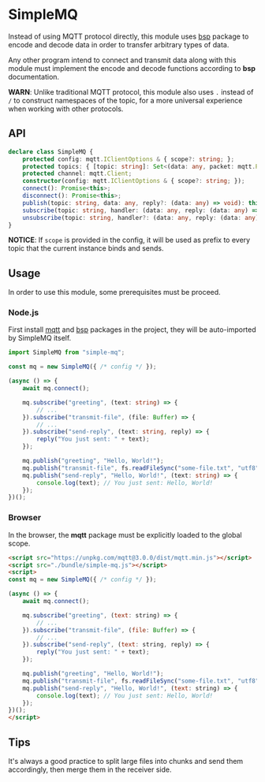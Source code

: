 # SimpleMQ

Instead of using MQTT protocol directly, this module uses
[bsp](https://github.com/hyurl/bsp) package to encode and decode data in order 
to transfer arbitrary types of data.

Any other program intend to connect and transmit data along with this module
must implement the encode and decode functions according to **bsp**
documentation.

**WARN**: Unlike traditional MQTT protocol, this module also uses `.` instead of
`/` to construct namespaces of the topic, for a more universal experience when
working with other protocols. 

## API

```ts
declare class SimpleMQ {
    protected config: mqtt.IClientOptions & { scope?: string; };
    protected topics: { [topic: string]: Set<(data: any, packet: mqtt.Packet) => void> };
    protected channel: mqtt.Client;
    constructor(config: mqtt.IClientOptions & { scope?: string; });
    connect(): Promise<this>;
    disconnect(): Promise<this>;
    publish(topic: string, data: any, reply?: (data: any) => void): this;
    subscribe(topic: string, handler: (data: any, reply: (data: any) => void) => void): this;
    unsubscribe(topic: string, handler?: (data: any, reply: (data: any) => void) => void): this;
}
```

**NOTICE**: If `scope` is provided in the config, it will be used as prefix to
every topic that the current instance binds and sends.

## Usage

In order to use this module, some prerequisites must be proceed.

### Node.js

First install [mqtt](https://github.com/mqttjs/MQTT.js#readme) and
[bsp](https://github.com/hyurl/bsp) packages in the project, they will be
auto-imported by SimpleMQ itself.

```ts
import SimpleMQ from "simple-mq";

const mq = new SimpleMQ({ /* config */ });

(async () => {
    await mq.connect();

    mq.subscribe("greeting", (text: string) => {
        // ...
    }).subscribe("transmit-file", (file: Buffer) => {
        // ...
    }).subscribe("send-reply", (text: string, reply) => {
        reply("You just sent: " + text);
    });

    mq.publish("greeting", "Hello, World!");
    mq.publish("transmit-file", fs.readFileSync("some-file.txt", "utf8"));
    mq.publish("send-reply", "Hello, World!", (text: string) => {
        console.log(text); // You just sent: Hello, World!
    });
})();
```

### Browser

In the browser, the **mqtt** package must be explicitly loaded to the global
scope.

```html
<script src="https://unpkg.com/mqtt@3.0.0/dist/mqtt.min.js"></script>
<script src="./bundle/simple-mq.js"></script>
<script>
const mq = new SimpleMQ({ /* config */ });

(async () => {
    await mq.connect();

    mq.subscribe("greeting", (text: string) => {
        // ...
    }).subscribe("transmit-file", (file: Buffer) => {
        // ...
    }).subscribe("send-reply", (text: string, reply) => {
        reply("You just sent: " + text);
    });

    mq.publish("greeting", "Hello, World!");
    mq.publish("transmit-file", fs.readFileSync("some-file.txt", "utf8"));
    mq.publish("send-reply", "Hello, World!", (text: string) => {
        console.log(text); // You just sent: Hello, World!
    });
})();
</script>
```

## Tips

It's always a good practice to split large files into chunks and send them
accordingly, then merge them in the receiver side.
